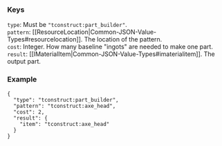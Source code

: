 ### Keys
`type`: Must be `"tconstruct:part_builder"`.  
`pattern`: [[ResourceLocation|Common-JSON-Value-Types#resourcelocation]]. The location of the pattern.  
`cost`: Integer. How many baseline "ingots" are needed to make one part.  
`result`: [[IMaterialItem|Common-JSON-Value-Types#imaterialitem]]. The output part.  

### Example
    {
      "type": "tconstruct:part_builder",
      "pattern": "tconstruct:axe_head",
      "cost": 2,
      "result": {
        "item": "tconstruct:axe_head"
      }
    }